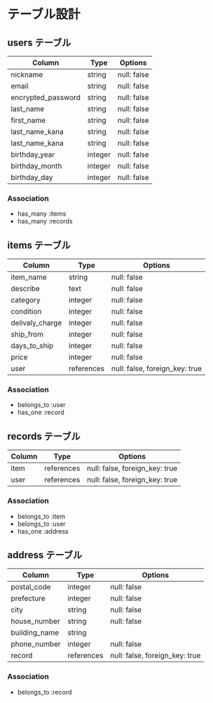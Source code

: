 # テーブル設計

## users テーブル

| Column             | Type    | Options     |
| ------------------ | ------- | ----------- |
| nickname           | string  | null: false |
| email              | string  | null: false |
| encrypted_password | string  | null: false |
| last_name          | string  | null: false |
| first_name         | string  | null: false |
| last_name_kana     | string  | null: false |
| last_name_kana     | string  | null: false |
| birthday_year      | integer | null: false |
| birthday_month     | integer | null: false |
| birthday_day       | integer | null: false |

### Association

- has_many :items
- has_many :records


## items テーブル

| Column          | Type       | Options                        |
| --------------- | ---------- | ------------------------------ |
| item_name       | string     | null: false                    |
| describe        | text       | null: false                    |
| category        | integer    | null: false                    |
| condition       | integer    | null: false                    |
| delivaly_charge | integer    | null: false                    |
| ship_from       | integer    | null: false                    |
| days_to_ship    | integer    | null: false                    |
| price           | integer    | null: false                    |
| user            | references | null: false, foreign_key: true |

### Association

- belongs_to :user
- has_one :record


## records テーブル

| Column | Type       | Options                        |
| ------ | ---------- | ------------------------------ |
| item   | references | null: false, foreign_key: true |
| user   | references | null: false, foreign_key: true |

### Association

- belongs_to :item
- belongs_to :user
- has_one :address


## address テーブル
| Column        | Type       | Options                        |
| ------------- | ---------- | ------------------------------ |
| postal_code   | integer    | null: false                    |
| prefecture    | integer    | null: false                    |
| city          | string     | null: false                    |
| house_number  | string     | null: false                    |
| building_name | string     |                                |
| phone_number  | integer    | null: false                    |
| record        | references | null: false, foreign_key: true |

### Association
- belongs_to :record